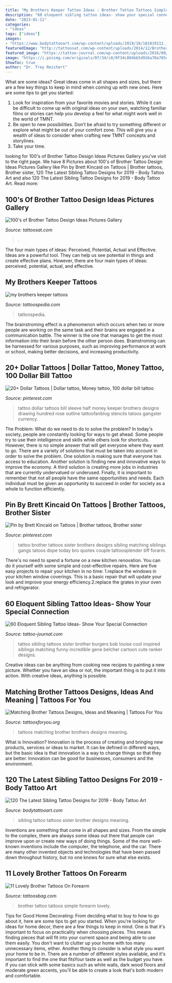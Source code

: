 ```yaml
---
title: "My Brothers Keeper Tattoo Ideas : Brother Tattoo Tattoos Simple Forearm Lovely"
description: "60 eloquent sibling tattoo ideas- show your special connection"
date: "2023-01-11"
categories:
- "ideas"
tags: ["ideas"]
images:
- "https://www.bodytattooart.com/wp-content/uploads/2019/10/181019112.jpg"
featuredImage: "http://tattoosat.com/wp-content/uploads/2014/12/Brother-5.jpeg"
featured_image: "https://tattoo-journal.com/wp-content/uploads/2016/09/sibling-tattoo47.jpg"
image: "https://i.pinimg.com/originals/0f/34/c8/0f34c804bb5d916a70a785d83d383cac.jpg"
ShowToc: true
author: "Dr. Trey Reichert"
---
```



What are some ideas?
Great ideas come in all shapes and sizes, but there are a few key things to keep in mind when coming up with new ones. Here are some tips to get you started: 
1. Look for inspiration from your favorite movies and stories. While it can be difficult to come up with original ideas on your own, watching familiar films or stories can help you develop a feel for what might work well in the world of TMNT. 
2. Be open to new possibilities. Don’t be afraid to try something different or explore what might be out of your comfort zone. This will give you a wealth of ideas to consider when crafting new TMNT concepts and storylines. 
3. Take your time.

	

		
looking for 100&#039;s of Brother Tattoo Design Ideas Pictures Gallery you've visit to the right page. We have 8 Pictures about 100&#039;s of Brother Tattoo Design Ideas Pictures Gallery like Pin by Brett Kincaid on Tattoos | Brother tattoos, Brother sister, 120 The Latest Sibling Tattoo Designs for 2019 - Body Tattoo Art and also 120 The Latest Sibling Tattoo Designs for 2019 - Body Tattoo Art. Read more:
		
    
## 100&#039;s Of Brother Tattoo Design Ideas Pictures Gallery

<img loading=lazy src="http://tattoosat.com/wp-content/uploads/2014/12/Brother-5.jpeg" onerror="this.onerror=null;this.src='https://tse4.mm.bing.net/th?id=OIP.I7XPHMN2l__6FURh_nHJwwHaJ4&amp;pid=15.1';" alt="100&#039;s of Brother Tattoo Design Ideas Pictures Gallery">

_Source: tattoosat.com_

>. 

	

The four main types of ideas: Perceived, Potential, Actual and Effective.
Ideas are a powerful tool. They can help us see potential in things and create effective plans. However, there are four main types of ideas: perceived, potential, actual, and effective.

    
## My Brothers Keeper Tattoos

<img loading=lazy src="http://tattoospedia.com/wp-content/uploads/2015/08/my-brothers-keeper-tattoo-05.jpg" onerror="this.onerror=null;this.src='https://tse3.mm.bing.net/th?id=OIP.UQkbP_T0VbZjpnBm94PnIwHaHa&amp;pid=15.1';" alt="my brothers keeper tattoos">

_Source: tattoospedia.com_

>tattoospedia. 

	

The brainstroming effect is a phenomenon which occurs when two or more people are working on the same task and their brains are engaged in a communication battle. The winner is the one that manages to get the most information into their brain before the other person does. Brainstroming can be harnessed for various purposes, such as improving performance at work or school, making better decisions, and increasing productivity.

    
## 20+ Dollar Tattoos | Dollar Tattoo, Money Tattoo, 100 Dollar Bill Tattoo

<img loading=lazy src="https://i.pinimg.com/originals/0f/34/c8/0f34c804bb5d916a70a785d83d383cac.jpg" onerror="this.onerror=null;this.src='https://tse3.mm.bing.net/th?id=OIP.2Cqe0vAysnDTkwYRW3Y0gAHaE1&amp;pid=15.1';" alt="20+ Dollar Tattoos | Dollar tattoo, Money tattoo, 100 dollar bill tattoo">

_Source: pinterest.com_

>tattoo dollar tattoos bill sleeve half money keeper brothers designs drawing hundred rose outline tattoofanblog stencils tatoos gangster currency. 

	

The Problem: What do we need to do to solve the problem?
In today's society, people are constantly looking for ways to get ahead. Some people try to use their intelligence and skills while others look for shortcuts. However, there is no simple answer that will get everyone where they want to go. There are a variety of solutions that must be taken into account in order to solve the problem. One solution is making sure that everyone has access to education. Another solution is finding new and innovative ways to improve the economy. A third solution is creating more jobs in industries that are currently undervalued or underused. Finally, it is important to remember that not all people have the same opportunities and needs. Each individual must be given an opportunity to succeed in order for society as a whole to function efficiently.

    
## Pin By Brett Kincaid On Tattoos | Brother Tattoos, Brother Sister

<img loading=lazy src="https://i.pinimg.com/originals/ba/88/3c/ba883cea6f02d1b71f0135747ba8e2b6.jpg" onerror="this.onerror=null;this.src='https://tse1.mm.bing.net/th?id=OIP.TZxpupdLvWPJAbkXQZzSZwHaHm&amp;pid=15.1';" alt="Pin by Brett Kincaid on Tattoos | Brother tattoos, Brother sister">

_Source: pinterest.com_

>tattoo brother tattoos sister brothers designs sibling matching siblings gangs tatoos dope today bro quotes couple tattoosplender bff forarm. 

	

There's no need to spend a fortune on a new kitchen renovation. You can do it yourself with some simple and cost-effective repairs. Here are five easy projects to repair your kitchen in no time: 1.replace the windows in your kitchen window coverings. This is a basic repair that will update your look and improve your energy efficiency.2.replace the grates in your oven and refrigerator.

    
## 60 Eloquent Sibling Tattoo Ideas- Show Your Special Connection

<img loading=lazy src="https://tattoo-journal.com/wp-content/uploads/2016/09/sibling-tattoo47.jpg" onerror="this.onerror=null;this.src='https://tse1.mm.bing.net/th?id=OIP.gOvxHJT0bfMuzu7uhWSdqQHaHa&amp;pid=15.1';" alt="60 Eloquent Sibling Tattoo Ideas- Show Your Special Connection">

_Source: tattoo-journal.com_

>tattoo sibling tattoos sister brother burgers bob louise cool inspired siblings matching funny incredible gene belcher cartoon cute ranker designs. 

	

Creative ideas can be anything from cooking new recipes to painting a new picture. Whether you have an idea or not, the important thing is to put it into action. With creative ideas, anything is possible.

    
## Matching Brother Tattoos Designs, Ideas And Meaning | Tattoos For You

<img loading=lazy src="https://www.tattoosforyou.org/wp-content/uploads/2017/05/Matching-Tattoos-for-Brothers.jpg" onerror="this.onerror=null;this.src='https://tse2.mm.bing.net/th?id=OIP.GCPsJCJSWin0VtP-ndHAqAHaHX&amp;pid=15.1';" alt="Matching Brother Tattoos Designs, Ideas and Meaning | Tattoos For You">

_Source: tattoosforyou.org_

>tattoos matching brother brothers designs meaning. 

	

What is Innovation?
Innovation is the process of creating and bringing new products, services or ideas to market. It can be defined in different ways, but the basic idea is that innovation is a way to change things so that they are better. Innovation can be good for businesses, consumers and the environment.

    
## 120 The Latest Sibling Tattoo Designs For 2019 - Body Tattoo Art

<img loading=lazy src="https://www.bodytattooart.com/wp-content/uploads/2019/10/181019112.jpg" onerror="this.onerror=null;this.src='https://tse2.mm.bing.net/th?id=OIP.uP7FLqopuMNI_fwMGsxGOwHaHa&amp;pid=15.1';" alt="120 The Latest Sibling Tattoo Designs for 2019 - Body Tattoo Art">

_Source: bodytattooart.com_

>sibling tattoo tattoos sister brother designs meaning. 

	

Inventions are something that come in all shapes and sizes. From the simple to the complex, there are always some ideas out there that people can improve upon or create new ways of doing things. Some of the more well-known inventions include the computer, the telephone, and the car. There are many other invented objects and technologies that have been passed down throughout history, but no one knows for sure what else exists.

    
## 11 Lovely Brother Tattoos On Forearm

<img loading=lazy src="http://www.tattoosbag.com/wp-content/uploads/2016/09/Simple-Brother-Tattoo.jpg" onerror="this.onerror=null;this.src='https://tse1.mm.bing.net/th?id=OIP.ihYPKzQFerAeuFCLSDRCLQHaFj&amp;pid=15.1';" alt="11 Lovely Brother Tattoos On Forearm">

_Source: tattoosbag.com_

>brother tattoo tattoos simple forearm lovely. 

	

Tips for Good Home Decorating: From deciding what to buy to how to go about it, here are some tips to get you started.
When you're looking for ideas for home decor, there are a few things to keep in mind. One is that it's important to focus on practicality when choosing pieces. This means finding pieces that will fit into your current space and being able to use them easily. You don't want to clutter up your home with too many unnecessary items, either. Another thing to consider is what style you want your home to be in. There are a number of different styles available, and it's important to find the one that fitsYour taste as well as the budget you have. If you can stick with some basics such as white walls, dark wood floors and moderate green accents, you'll be able to create a look that's both modern and comfortable.

